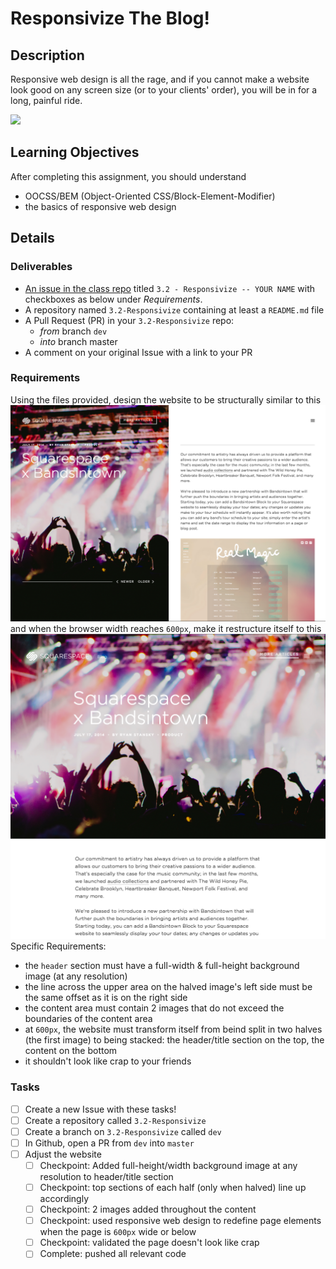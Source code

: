 # Responsivize The Blog!

## Description
Responsive web design is all the rage, and if you cannot make a website look good on any screen size (or to your clients' order), you will be in for a long, painful ride.

![](http://cdn2.thegrindstone.com/wp-content/uploads/2013/08/the-office-6.gif)

## Learning Objectives
After completing this assignment, you should understand
* OOCSS/BEM (Object-Oriented CSS/Block-Element-Modifier)
* the basics of responsive web design

## Details

### Deliverables
* [An issue in the class repo](https://github.com/tiy-indianapolis-ror-june2015/assignments/issues) titled `3.2 - Responsivize -- YOUR NAME` with checkboxes as below under _Requirements_.
* A repository named `3.2-Responsivize` containing at least a `README.md` file
* A Pull Request (PR) in your `3.2-Responsivize` repo:
  * _from_ branch `dev`
  * _into_ branch master
* A comment on your original Issue with a link to your PR

### Requirements
Using the files provided, design the website to be structurally similar to this
![](./blog--halved.png)
and when the browser width reaches `600px`, make it restructure itself to this
![](./blog--full.png)
Specific Requirements:
* the `header` section must have a full-width & full-height background image (at any resolution)
* the line across the upper area on the halved image's left side must be the same offset as it is on the right side
* the content area must contain 2 images that do not exceed the boundaries of the content area
* at `600px`, the website must transform itself from beind split in two halves (the first image) to being stacked: the header/title section on the top, the content on the bottom
* it shouldn't look like crap to your friends

### Tasks
- [ ] Create a new Issue with these tasks!
- [ ] Create a repository called `3.2-Responsivize`
- [ ] Create a branch on `3.2-Responsivize` called `dev`
- [ ] In Github, open a PR from `dev` into `master`
- [ ] Adjust the website
  - [ ] Checkpoint: Added full-height/width background image at any resolution to header/title section
  - [ ] Checkpoint: top sections of each half (only when halved) line up accordingly
  - [ ] Checkpoint: 2 images added throughout the content
  - [ ] Checkpoint: used responsive web design to redefine page elements when the page is `600px` wide or below
  - [ ] Checkpoint: validated the page doesn't look like crap
  - [ ] Complete: pushed all relevant code

